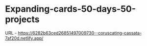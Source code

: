 # Expanding-cards-50-days-50-projects
URL - https://6282b63ced26851497009730--coruscating-cassata-7af20d.netlify.app/
